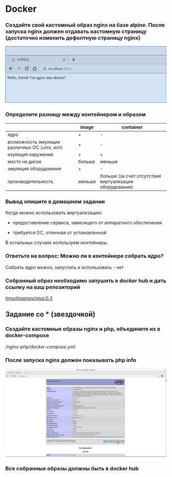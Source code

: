 #   Docker

### Создайте свой кастомный образ nginx на базе alpine. После запуска nginx должен отдавать кастомную страницу (достаточно изменить дефолтную страницу nginx)

![1.png](images/1.png)

### Определите разницу между контейнером и образом

|   | image | container |
| ------ | ------ | ------ |
| ядро | + | - |
| возможность эмулиции различных ОС (unix, win) | + | - |
| изулоция окружения | + | + |
| место на диске | больше | меньше |
| эмуляция оборудования | + | - |
| производительность | меньше | больше (за счет отсутствия виртуализации оборудования) |

### Вывод опишите в домашнем задании

Когда можно использовать виртуализацию:

- предоставление сервиса, зависищего от аппаратного обеспечения

- требуется ОС, отличная от установленной

В остальных случаях используем контейнеры.

### Ответьте на вопрос: Можно ли в контейнере собрать ядро?

Собрать ядро можно, запустить и использовать - нет

### Собранный образ необходимо запушить в docker hub и дать ссылку на ваш репозиторий

[timurhisamov/otus:0.3](https://cloud.docker.com/u/timurhisamov/repository/docker/timurhisamov/otus)

## Задание со * (звездочкой)

### Создайте кастомные образы nginx и php, объедините их в docker-compose

*/nginx-php/docker-compose.yml*

### После запуска nginx должен показывать php info

![2.png](images/2.png)

### Все собранные образы должны быть в docker hub
